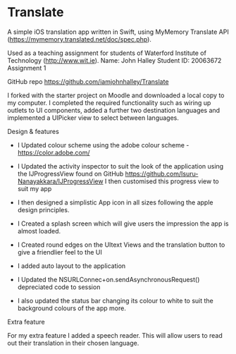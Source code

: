 # Translate
A simple iOS translation app written in Swift, using MyMemory Translate API (https://mymemory.translated.net/doc/spec.php).

Used as a teaching assignment for students of Waterford Institute of Technology (http://www.wit.ie).
Name: John Halley
Student ID: 20063672
Assignment 1

GitHub repo https://github.com/iamjohnhalley/Translate


I forked with the starter project on Moodle and downloaded a local copy to my computer. I completed the required functionality such as wiring up outlets to UI components, added a further two destination languages and implemented a UIPicker view to select between languages. 

Design & features

-	I Updated colour scheme using the adobe colour scheme - https://color.adobe.com/
-	I Updated the activity inspector to suit the look of the application using the IJProgressView found on GitHub https://github.com/Isuru-Nanayakkara/IJProgressView 
I  then customised this progress view to suit my app

-	I then designed a simplistic App icon in all sizes following the apple design principles.
-	I Created a splash screen which will give users the impression the app is almost loaded.
-	I Created round edges on the UItext Views and the translation button to give a friendlier feel to the UI
-	I added auto layout to the application 
-	I Updated the NSURLConnec+on.sendAsynchronousRequest() depreciated code to session
- 	I also updated the status bar changing its colour to white to suit the background colours of the app more.



Extra feature

For my extra feature I added a speech reader.  This will allow users to read out their translation in their chosen language.






